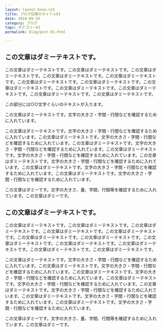 ```yaml
---
layout: layout-base.njk
title: ブログ記事のタイトル01
date: 2018-09-30
category: ブログ
tags: カテゴリー01
permalink: blog/post-01.html

---
```


## この文章はダミーテキストです。

この文章はダミーテキストです。この文章はダミーテキストです。この文章はダミーテキストです。この文章はダミーテキストです。この文章はダミーテキストです。この文章はダミーテキストです。この文章はダミーテキストです。この文章はダミーテキストです。この文章はダミーテキストです。この文章はダミーテキストです。この文章はダミーテキストです。この文章はダミーテキストです。

この部分には○○文字ぐらいのテキストが入ります。

この文章はダミーテキストです。文字の大きさ・字間・行間などを確認するために入れています。

この文章はダミーテキストです。文字の大きさ・字間・行間などを確認するために入れています。この文章はダミーテキストです。文字の大きさ・字間・行間などを確認するために入れています。この文章はダミーテキストです。文字の大きさ・字間・行間などを確認するために入れています。この文章はダミーテキストです。文字の大きさ・字間・行間などを確認するために入れています。この文章はダミーテキストです。文字の大きさ・字間・行間などを確認するために入れています。この文章はダミーテキストです。文字の大きさ・字間・行間などを確認するために入れています。この文章はダミーテキストです。文字の大きさ・字間・行間などを確認するために入れています。

この文章はダミーです。文字の大きさ、量、字間、行間等を確認するために入れています。この文章はダミーです。


## この文章はダミーテキストです。

この文章はダミーテキストです。この文章はダミーテキストです。この文章はダミーテキストです。この文章はダミーテキストです。この文章はダミーテキストです。この文章はダミーテキストです。この文章はダミーテキストです。この文章はダミーテキストです。この文章はダミーテキストです。この文章はダミーテキストです。この文章はダミーテキストです。この文章はダミーテキストです。

この文章はダミーテキストです。文字の大きさ・字間・行間などを確認するために入れています。この文章はダミーテキストです。文字の大きさ・字間・行間などを確認するために入れています。この文章はダミーテキストです。文字の大きさ・字間・行間などを確認するために入れています。この文章はダミーテキストです。文字の大きさ・字間・行間などを確認するために入れています。この文章はダミーテキストです。文字の大きさ・字間・行間などを確認するために入れています。この文章はダミーテキストです。文字の大きさ・字間・行間などを確認するために入れています。この文章はダミーテキストです。文字の大きさ・字間・行間などを確認するために入れています。

この文章はダミーです。文字の大きさ、量、字間、行間等を確認するために入れています。この文章はダミーです。


